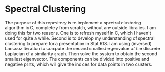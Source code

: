 # Spectral Clustering

The purpose of this repository is to implement a spectral clustering algorithm in C, completely from scratch, without any outside libraries. 
I am doing this for two reasons. 
One is to refresh myself in C, which I haven't used for quite a while.
Second is to develop my understanding of spectral clustering to prepare for a presentation in Stat 618. 
I am using (inversed) Lancsoz Iteration to compute the second smallest eigenvalue of the discrete Laplacian of a similarity graph. 
Then solve the system to obtain the second smallest eigenvector. The components can be divided into positive and negative parts, which 
will give the indices for data points in two clusters. 
